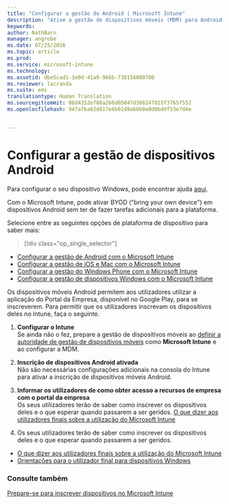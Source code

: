 ```yaml
---
title: "Configurar a gestão do Android | Microsoft Intune"
description: "Ative a gestão de dispositivos móveis (MDM) para Android e dispositivos KNOX com o Microsoft Intune."
keywords: 
author: NathBarn
manager: angrobe
ms.date: 07/25/2016
ms.topic: article
ms.prod: 
ms.service: microsoft-intune
ms.technology: 
ms.assetid: dbe5cad1-3e0d-41a9-966b-738156089700
ms.reviewer: lacranda
ms.suite: ems
translationtype: Human Translation
ms.sourcegitcommit: 08d4352ef88a266d05047d386247815f3765f552
ms.openlocfilehash: 947a7ba62d817e6b02d8a6bb0a0d0bddf53e7d4e


---
```


# Configurar a gestão de dispositivos Android
Para configurar o seu dispositivo Windows, pode encontrar ajuda [aqui](../enduser/using-your-android-device-with-intune.md).

Com o Microsoft Intune, pode ativar BYOD ("bring your own device") em dispositivos Android sem ter de fazer tarefas adicionais para a plataforma.

Selecione entre as seguintes opções de plataforma de dispositivo para saber mais:

> [!div class="op_single_selector"]
- [Configurar a gestão de Android com o Microsoft Intune](set-up-android-management-with-microsoft-intune.md)
- [Configurar a gestão de iOS e Mac com o Microsoft Intune](set-up-ios-and-mac-management-with-microsoft-intune.md)
- [Configurar a gestão do Windows Phone com o Microsoft Intune](set-up-windows-phone-management-with-microsoft-intune.md)
- [Configurar a gestão de dispositivos Windows com o Microsoft Intune](set-up-windows-device-management-with-microsoft-intune.md)

Os dispositivos móveis Android permitem aos utilizadores utilizar a aplicação do Portal da Empresa, disponível no Google Play, para se inscreverem. Para permitir que os utilizadores inscrevam os dispositivos deles no Intune, faça o seguinte.

1.  **Configurar o Intune**<br>
    Se ainda não o fez, prepare a gestão de dispositivos móveis ao [definir a autoridade de gestão de dispositivos móveis](get-ready-to-enroll-devices-in-microsoft-intune.md#set-mobile-device-management-authority) como **Microsoft Intune** e ao configurar a MDM.

2.  **Inscrição de dispositivos Android ativada**<br>
    Não são necessárias configurações adicionais na consola do Intune para ativar a inscrição de dispositivos móveis Android.

3.  **Informar os utilizadores de como obter acesso a recursos de empresa com o portal da empresa**<br>
    Os seus utilizadores terão de saber como inscrever os dispositivos deles e o que esperar quando passarem a ser geridos. [O que dizer aos utilizadores finais sobre a utilização do Microsoft Intune](what-to-tell-your-end-users-about-using-microsoft-intune.md)

4.  Os seus utilizadores terão de saber como inscrever os dispositivos deles e o que esperar quando passarem a ser geridos.
  - [O que dizer aos utilizadores finais sobre a utilização do Microsoft Intune](what-to-tell-your-end-users-about-using-microsoft-intune.md)
  - [Orientações para o utilizador final para dispositivos Windows](../enduser/using-your-android-device-with-intune.md)

### Consulte também
[Prepare-se para inscrever dispositivos no Microsoft Intune](get-ready-to-enroll-devices-in-microsoft-intune.md)



<!--HONumber=Aug16_HO2-->


